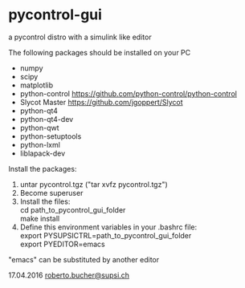 # pycontrol-gui
a pycontrol distro with a simulink like editor

The following packages should be installed on your PC

* numpy
* scipy
* matplotlib
* python-control   https://github.com/python-control/python-control
* Slycot Master    https://github.com/jgoppert/Slycot
* python-qt4
* python-qt4-dev
* python-qwt
* python-setuptools
* python-lxml
* liblapack-dev

Install the packages:
1) untar pycontrol.tgz ("tar xvfz pycontrol.tgz")
2) Become superuser
3) Install the files:  
   cd path_to_pycontrol_gui_folder  
   make install
4) Define this environment variables in your .bashrc file:  
   export PYSUPSICTRL=path_to_pycontrol_gui_folder  
   export PYEDITOR=emacs

"emacs" can be substituted by another editor

17.04.2016 roberto.bucher@supsi.ch
